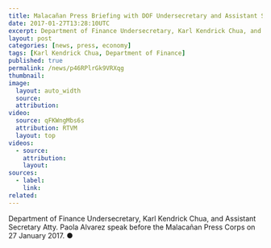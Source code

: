 ```yaml
---
title: Malacañan Press Briefing with DOF Undersecretary and Assistant Secretary
date: 2017-01-27T13:28:10UTC
excerpt: Department of Finance Undersecretary, Karl Kendrick Chua, and Assistant Secretary Atty. Paola Alvarez speak before the Malacañan Press Corps on 27 January 2017.
layout: post
categories: [news, press, economy]
tags: [Karl Kendrick Chua, Department of Finance]
published: true
permalink: /news/p46RPlrGk9VRXqg
thumbnail:
image:
  layout: auto_width
  source: 
  attribution: 
video:
  source: qFKWngMbs6s
  attribution: RTVM
  layout: top
videos:
  - source: 
    attribution: 
    layout: 
sources:
  - label:
    link:
related:
---
```


Department of Finance Undersecretary, Karl Kendrick Chua, and Assistant Secretary Atty. Paola Alvarez speak before the Malacañan Press Corps on 27 January 2017.
&#x25cf;
